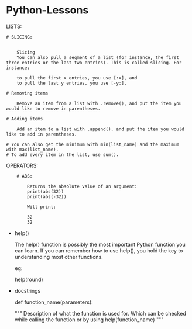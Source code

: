 # Python-Lessons


LISTS:

    # SLICING:


        Slicing
        You can also pull a segment of a list (for instance, the first three entries or the last two entries). This is called slicing. For instance:

        to pull the first x entries, you use [:x], and
        to pull the last y entries, you use [-y:].

    # Removing items
        
        Remove an item from a list with .remove(), and put the item you would like to remove in parentheses.

    # Adding items

        Add an item to a list with .append(), and put the item you would like to add in parentheses.

    # You can also get the minimum with min(list_name) and the maximum with max(list_name).
    # To add every item in the list, use sum().



OPERATORS:


        # ABS:

            Returns the absolute value of an argument:
            print(abs(32))
            print(abs(-32))

            Will print:

            32
            32

        
* help()

    The help() function is possibly the most important Python function you can learn. If you can remember how to use help(), you hold the key to understanding most other functions.

    eg:

    help(round)


* docstrings


    def function_name(parameters):

    """ Description of what the function is used for. Which can be checked while calling the function or by using help(function_name)
    """



